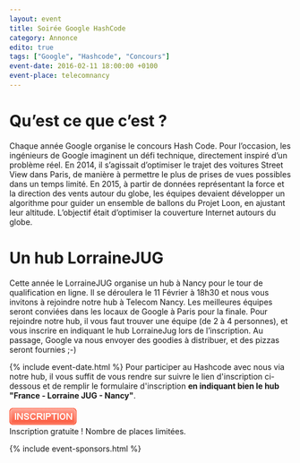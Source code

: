 ```yaml
---
layout: event
title: Soirée Google HashCode
category: Annonce
edito: true
tags: ["Google", "Hashcode", "Concours"]
event-date: 2016-02-11 18:00:00 +0100
event-place: telecomnancy
---
```


<h1>Qu’est ce que c’est ?</h1>
Chaque année Google organise le concours Hash Code. Pour l’occasion, les ingénieurs de Google imaginent un défi technique, directement inspiré d’un problème réel.
En 2014, il s’agissait d’optimiser le trajet des voitures Street View dans Paris, de manière à permettre le plus de prises de vues possibles dans un temps limité.
En 2015,  à partir de données représentant la force et la direction des vents autour du globe, les équipes devaient développer un algorithme pour guider un ensemble de ballons du Projet Loon, en ajustant leur altitude. L’objectif était d’optimiser la couverture Internet autours du globe.

<h1>Un hub LorraineJUG</h1>
Cette année le LorraineJUG organise un hub à Nancy pour le tour de qualification en ligne.  Il se déroulera le 11 Février à 18h30 et nous vous invitons à rejoindre notre hub à Telecom Nancy. Les meilleures équipes seront conviées dans les locaux de Google à Paris pour la finale.
Pour rejoindre notre hub, il vous faut trouver une équipe (de 2 à 4 personnes), et vous inscrire en indiquant le hub LorraineJug lors de l’inscription.
Au passage, Google va nous envoyer des goodies à distribuer, et des pizzas seront fournies ;-)

{% include event-date.html %}
Pour participer au Hashcode avec nous via notre hub, il vous suffit de vous rendre sur suivre le lien d'inscription ci-dessous et de remplir le formulaire d'inscription <b>en indiquant bien le hub "France - Lorraine JUG - Nancy"</b>.
<div class="event-inscription">
    <a href="https://hashcode.withgoogle.com/signup.html">
        <img src="/images/inscription.png" />
    </a>
    <br />
    Inscription gratuite ! Nombre de places limitées.
</div>

{% include event-sponsors.html %}
